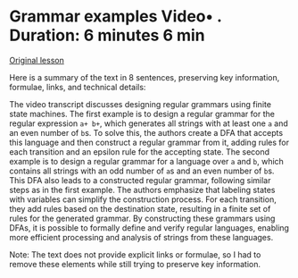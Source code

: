 # Grammar examples Video• . Duration: 6 minutes 6 min

[Original lesson](https://www.coursera.org/learn/uol-fundamentals-of-computer-science/lecture/dkAwR/grammar-examples)

Here is a summary of the text in 8 sentences, preserving key information, formulae, links, and technical details:

The video transcript discusses designing regular grammars using finite state machines. The first example is to design a regular grammar for the regular expression `a+ b+`, which generates all strings with at least one `a` and an even number of `b`s. To solve this, the authors create a DFA that accepts this language and then construct a regular grammar from it, adding rules for each transition and an epsilon rule for the accepting state. The second example is to design a regular grammar for a language over `a` and `b`, which contains all strings with an odd number of `a`s and an even number of `b`s. This DFA also leads to a constructed regular grammar, following similar steps as in the first example. The authors emphasize that labeling states with variables can simplify the construction process. For each transition, they add rules based on the destination state, resulting in a finite set of rules for the generated grammar. By constructing these grammars using DFAs, it is possible to formally define and verify regular languages, enabling more efficient processing and analysis of strings from these languages.

Note: The text does not provide explicit links or formulae, so I had to remove these elements while still trying to preserve key information.

